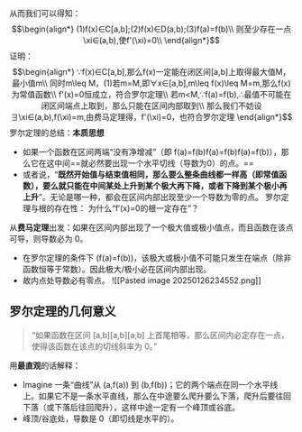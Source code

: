 从而我们可以得知：
$$\begin{align*}
(1)f(x)∈C[a,b];(2)f(x)∈D(a,b);(3)f(a)=f(b)\\
则至少存在一点\xi∈(a,b),使f'(\xi)=0\\
\end{align*}$$
证明：
$$\begin{align*}
∵f(x)∈C[a,b],那么f(x)一定能在闭区间[a,b]上取得最大值M，最小值m\\
同时m\leq M，(1)若m=M,即∀x∈[a,b],m\leq f(x)\leq M=m,那么f(x)为常值函数\\
f'(x)=0恒成立，符合罗尔定理\\
若m<M,∵f(a)=f(b),∴最值不可能在闭区间端点上取到，那么只能在区间内部取到\\
那么我们不妨设∃\xi∈(a,b),f(\xi)=m,由费马定理得，f'(\xi)=0，也符合罗尔定理
\end{align*}$$
罗尔定理的总结：**本质思想**

- 如果一个函数在区间两端“没有净增减”（即 f(a)=f(b)f(a)=f(b)f(a)=f(b)），那么它在这中间==就必然要出现一个水平切线（导数为0）的点。==
- 或者说，“**既然开始值与结束值相同，那么要么整条曲线都一样高（即常值函数），要么就只能在中间某处上升到某个极大再下降，或者下降到某个极小再上升**”。无论是哪一种，都会在区间内部出现至少一个导数为零的点。
罗尔定理与根的存在性： 为什么“f′(x)=0的根一定存在”？

从**费马定理**出发：如果在区间内部出现了一个极大值或极小值点，而且函数在该点可导，则导数必为 0。

- 在罗尔定理的条件下 (f(a)=f(b))，该极大或极小值不可能只发生在端点（除非函数恒等于常数）。因此极大/极小必在区间内部出现。
- 故内点处导数必有零点。
![[Pasted image 20250126234552.png]]
## 罗尔定理的几何意义

> “如果函数在区间 [a,b][a,b][a,b] 上首尾相等，那么区间内必定存在一点，使得该函数在该点的切线斜率为 0。”

用**最直观**的话解释：

- Imagine 一条“曲线”从 (a,f(a)) 到 (b,f(b))；它的两个端点在同一个水平线上。如果它不是一条水平直线，那么在中途要么爬升要么下落，爬升后要往回下落（或下落后往回爬升），这样中途一定有一个峰顶或谷底。
- 峰顶/谷底处，导数是 0（即切线是水平的）。